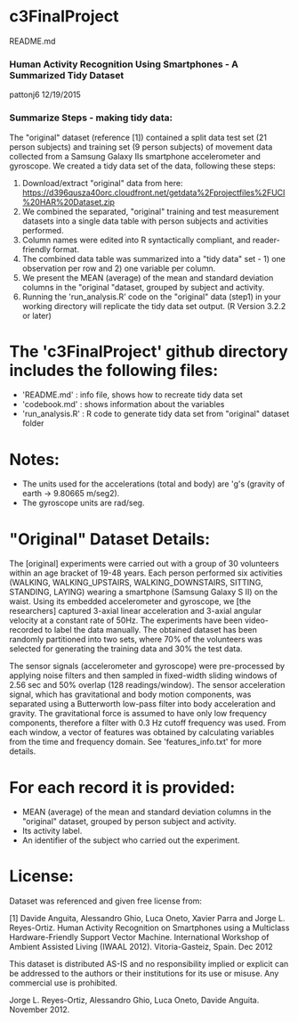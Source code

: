 # c3FinalProject
README.md


### Human Activity Recognition Using Smartphones - A Summarized Tidy Dataset

pattonj6
12/19/2015


### Summarize Steps - making tidy data:

The "original" dataset (reference [1]) contained a split data test set (21 person subjects) and training set (9 person subjects) of movement data collected
from a Samsung Galaxy IIs smartphone accelerometer and gyroscope. We created a tidy data set of the data, following these steps:

   1. Download/extract "original" data from here: https://d396qusza40orc.cloudfront.net/getdata%2Fprojectfiles%2FUCI%20HAR%20Dataset.zip
   2. We combined the separated, "original" training and test measurement datasets into a single data table with person subjects and activities performed.  
   3. Column names were edited into R syntactically compliant, and reader-friendly format.
   4. The combined data table was summarized into a "tidy data" set - 1) one observation per row and 2) one variable per column.
   5. We present the MEAN (average) of the mean and standard deviation columns in the "original "dataset, grouped by subject and activity.
   6. Running the 'run_analysis.R' code on the "original" data (step1) in your working directory will replicate the tidy data set output. (R Version 3.2.2 or later)

The 'c3FinalProject' github directory includes the following files:
=========================================
- 'README.md'		: info file, shows how to recreate tidy data set
- 'codebook.md'  	: shows information about the variables
- 'run_analysis.R'  	: R code to generate tidy data set from "original" dataset folder

Notes:
=========================================
- The units used for the accelerations (total and body) are 'g's (gravity of earth -> 9.80665 m/seg2).
- The gyroscope units are rad/seg.

"Original" Dataset Details:
=================================================================
The [original] experiments were carried out with a group of 30 volunteers within an age bracket of 19-48 years. Each person performed six activities 
(WALKING, WALKING_UPSTAIRS, WALKING_DOWNSTAIRS, SITTING, STANDING, LAYING) wearing a smartphone (Samsung Galaxy S II) on the waist. 
Using its embedded accelerometer and gyroscope, we [the researchers] captured 3-axial linear acceleration and 3-axial angular velocity at 
a constant rate of 50Hz. The experiments have been video-recorded to label the data manually. The obtained dataset has been randomly partitioned 
into two sets, where 70% of the volunteers was selected for generating the training data and 30% the test data. 

The sensor signals (accelerometer and gyroscope) were pre-processed by applying noise filters and then sampled in fixed-width sliding windows 
of 2.56 sec and 50% overlap (128 readings/window). The sensor acceleration signal, which has gravitational and body motion components, 
was separated using a Butterworth low-pass filter into body acceleration and gravity. The gravitational force is assumed to have only 
low frequency components, therefore a filter with 0.3 Hz cutoff frequency was used. From each window, a vector of features was obtained 
by calculating variables from the time and frequency domain. See 'features_info.txt' for more details. 

For each record it is provided:
======================================
- MEAN (average) of the mean and standard deviation columns in the "original" dataset, grouped by person subject and activity.   
- Its activity label. 
- An identifier of the subject who carried out the experiment.

License:
=========================================
Dataset was referenced and given free license from:

[1] Davide Anguita, Alessandro Ghio, Luca Oneto, Xavier Parra and Jorge L. Reyes-Ortiz. 
Human Activity Recognition on Smartphones using a Multiclass Hardware-Friendly Support Vector Machine. 
International Workshop of Ambient Assisted Living (IWAAL 2012). Vitoria-Gasteiz, Spain. Dec 2012

This dataset is distributed AS-IS and no responsibility implied or explicit can be addressed to the 
authors or their institutions for its use or misuse. Any commercial use is prohibited.

Jorge L. Reyes-Ortiz, Alessandro Ghio, Luca Oneto, Davide Anguita. November 2012.
